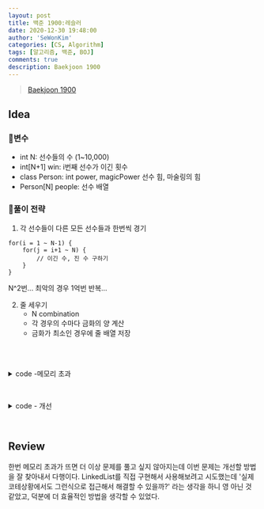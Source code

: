 ```yaml
---
layout: post
title: 백준 1900:레슬러
date: 2020-12-30 19:48:00
author: 'SeWonKim'
categories: [CS, Algorithm]
tags: [알고리즘, 백준, BOJ]
comments: true
description: Baekjoon 1900
---
```


> [Baekjoon 1900](https://www.acmicpc.net/problem/1900)

## Idea

### 🥚변수

- int N: 선수들의 수 (1~10,000)
- int[N+1] win: i번째 선수가 이긴 횟수
- class Person: int power, magicPower 선수 힘, 마술링의 힘
- Person[N] people: 선수 배열


### 🍳풀이 전략

1. 각 선수들이 다른 모든 선수들과 한번씩 경기
   
```
for(i = 1 ~ N-1) {
    for(j = i+1 ~ N) {
        // 이긴 수, 진 수 구하기
    }
}
```

N^2번... 최악의 경우 1억번 반복...

2. 줄 세우기
    - N combination
    - 각 경우의 수마다 금화의 양 계산
    - 금화가 최소인 경우에 줄 배열 저장

&nbsp;  
&nbsp;


<details>
<summary>code -메모리 초과</summary>
<div markdown="1">

- 대결하면서 패배한 사람을 winList에 넣기보다 나보다 앞에 위치시키면 계산을 줄일 수 있지 않을까?
- 값을 중간에 삽입/삭제 하는 경우 어떤 자료구조를 사용하는게 좋을까? LinkedList?
- 굳이 winList를 생성하지 않고, **win 한 횟수를 기준으로 내림차순 정렬** 시키면 금화가 최소가 될 수 있다!
 
```java
import java.io.*;
import java.util.*;

public class Main {
    public static class Person {
        int num, power, magicPower;
        ArrayList<Integer> winList = new ArrayList<Integer>();

        public Person(int num, int power, int magicPower) {
            this.num = num;
            this.power = power;
            this.magicPower = magicPower;
        }
    }

    static int gold = Integer.MAX_VALUE;
    static int[] win, list;
    static Person[] people;
    public static void main(String[] args) throws Exception {
        BufferedReader br = new BufferedReader(new InputStreamReader(System.in));
        int N = Integer.parseInt(br.readLine());
        list = new int[N];
        win = new int[N+1];
        people = new Person[N];

        // input
        StringTokenizer st = null;
        for (int i = 0; i < N; i++) {
            st = new StringTokenizer(br.readLine(), " ");
            people[i] = new Person(i+1, Integer.parseInt(st.nextToken()), Integer.parseInt(st.nextToken()));
        }

        // 1. 대결
       for (int i = 0; i < N-1; i++) {
           for (int j = i+1; j < N; j++) {
               int a = people[i].power + people[j].power * people[i].magicPower;
               int b = people[j].power + people[i].power * people[j].magicPower;

               if(a > b) {
                   win[people[i].num]++;
                   people[i].winList.add(people[j].num);
               }
               else {
                   win[people[j].num]++;
                   people[j].winList.add(people[i].num);
               }
           }
       }

       // 2. 줄세우기
        boolean[] visit = new boolean[N+1];
        int[] comb = new int[N];
        go(N, 0, visit, comb);

        for (int i = 0; i < N; i++) {
            System.out.println(list[i]);
        }
    }

    private static void go(int n, int cnt, boolean[] visit, int[] comb) {
        if(cnt == n) {
            int sum = 0;
            for (int i = 0; i < n; i++) {
                Person now = null;
                for (int k = 0; k < n; k++) {
                    if(people[k].num == comb[i])    now = people[k];
                }
                sum += win[now.num];

                for (int j = 0; j < i; j++) {
                    for (int k = 0; k < now.winList.size(); k++) {
                        if(now.winList.get(k) == comb[j]) {
                            sum++;
                            break;
                        }
                    }
                }
            }
            
            if(sum < gold) {
                gold = sum;
                for (int i = 0; i < n; i++) {
                    list[i] = comb[i];
                }
            }
            return;
        }

        for (int i = 1; i <= n; i++) {
            if(!visit[i]) {
                visit[i] = true;
                comb[cnt] = i;
                go(n, cnt+1, visit, comb);
                visit[i] = false;
            }
        }
    }
}

```

</div>
</details>

&nbsp;


<details>
<summary>code - 개선</summary>
<div markdown="1">

```java
import java.io.*;
import java.util.*;

public class Main {

    public static class Person {
        int num, power, magicPower, winCount;

        public Person(int num, int power, int magicPower) {
            this.num = num;
            this.power = power;
            this.magicPower = magicPower;
        }
    }

    static Person[] people;
    public static void main(String[] args) throws Exception {
        BufferedReader br = new BufferedReader(new InputStreamReader(System.in));

        int N = Integer.parseInt(br.readLine());
        people = new Person[N];

        // input
        StringTokenizer st = null;
        for (int i = 0; i < N; i++) {
            st = new StringTokenizer(br.readLine(), " ");
            people[i] = new Person(i+1, Integer.parseInt(st.nextToken()), Integer.parseInt(st.nextToken()));
        }

        for (int i = 0; i < N-1; i++) {
           for (int j = i+1; j < N; j++) {
               fight(people[i], people[j]);
           }
        }

        Arrays.sort(people, new Comparator<Person>() {
            @Override
            public int compare(Person o1, Person o2) {
                return o2.winCount-o1.winCount;
            }
        });

        for (int i = 0; i < N; i++) {
            System.out.println(people[i].num);
        }
    }

    private static void fight(Person A, Person B) {
        int powerA = A.power + B.power * A.magicPower;
        int powerB = B.power + A.power * B.magicPower;

        if(powerA > powerB) {
            A.winCount++;
        }
        else {
            B.winCount++;
        }
    }
}
```

</div>
</details>

&nbsp;

## Review

한번 메모리 초과가 뜨면 더 이상 문제를 풀고 싶지 않아지는데 이번 문제는 개선할 방법을 잘 찾아내서 다행이다. 
LinkedList를 직접 구현해서 사용해보려고 시도했는데 '실제 코테상황에서도 그런식으로 접근해서 해결할 수 있을까?' 라는 생각을 하니 영 아닌 것 같았고, 덕분에 더 효율적인 방법을 생각할 수 있었다.

&nbsp;  
&nbsp;
